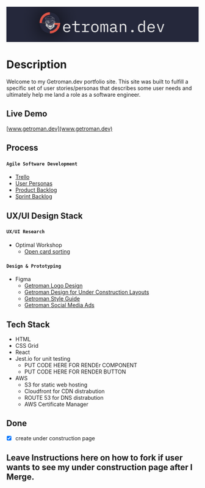 ![Getroman Logo](src/splashcomponents/images/gitHubReadme_Logo.png)

# Description
Welcome to my Getroman.dev portfolio site. This site was built to fulfill a specific set of user stories/personas that describes some user needs and ultimately help me land a role as a software engineer.

## Live Demo
[www.getroman.dev](www.getroman.dev)

## Process
#### ```Agile Software Development```
- [Trello](https://bit.ly/getromanTrelloScrumBanBoard)
- [User Personas](https://bit.ly/getromanDevUserPersonas)
- [Product Backlog](https://bit.ly/getromanDevProductBacklog)
- [Sprint Backlog](https://bit.ly/getromanTrelloScrumBanBoard)

## UX/UI Design Stack
#### ```UX/UI Research```
- Optimal Workshop
    - [Open card sorting](https://637535ds.optimalworkshop.com/optimalsort/732jwubj) 
#### ```Design & Prototyping```
- Figma
    - [Getroman Logo Design](https://www.figma.com/file/HCPGm864RVZgPHiveMZ2Qg/Getroman?node-id=0%3A1)
    - [Getroman Design for Under Construction Layouts](https://www.figma.com/file/HCPGm864RVZgPHiveMZ2Qg/Getroman?node-id=145%3A974)
    - [Getroman Style Guide](https://www.figma.com/file/HCPGm864RVZgPHiveMZ2Qg/Getroman?node-id=140%3A0)
    - [Getroman Social Media Ads](https://www.figma.com/file/HCPGm864RVZgPHiveMZ2Qg/Getroman?node-id=790%3A0)

## Tech Stack
- HTML
- CSS Grid
- React
- Jest.io for unit testing
    - PUT CODE HERE FOR RENDEr COMPONENT
    - PUT CODE HERE FOR RENDER BUTTON
- AWS 
    - S3 for static web hosting
    - Cloudfront for CDN distrabution
    - ROUTE 53 for DNS distrabution
    - AWS Certificate Manager

## Done
- [x] create under construction page

## Leave Instructions here on how to fork if user wants to see my under construction page after I Merge. 